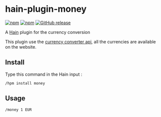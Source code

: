 # hain-plugin-money

[![npm](https://img.shields.io/npm/dt/hain-plugin-money.svg)](https://www.npmjs.com/package/hain-plugin-money
) [![npm](https://img.shields.io/npm/dm/hain-plugin-money.svg)](https://www.npmjs.com/package/hain-plugin-money
) [![GitHub release](https://img.shields.io/github/release/metrakit/hain-plugin-money.svg)](https://www.npmjs.com/package/hain-plugin-money)

A [Hain](https://github.com/appetizermonster/hain) plugin for the currency conversion

This plugin use the [currency converter api](http://free.currencyconverterapi.com/), all the currencies are available on the website.

## Install

Type this command in the Hain input :
```
/hpm install money
```

## Usage

```
/money 1 EUR
```
